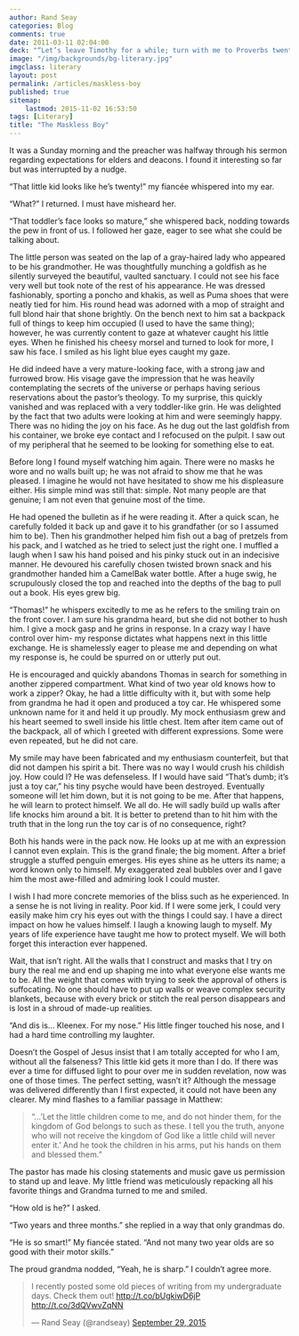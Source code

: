 ```yaml
---
author: Rand Seay
categories: Blog
comments: true
date: 2011-03-11 02:04:00
deck: "“Let’s leave Timothy for a while; turn with me to Proverbs twenty, verse one,” the lively young pastor instructed us."
image: "/img/backgrounds/bg-literary.jpg"
imgclass: literary
layout: post
permalink: /articles/maskless-boy
published: true
sitemap:
    lastmod: 2015-11-02 16:53:50
tags: [Literary]
title: "The Maskless Boy"
---
```


It was a Sunday morning and the preacher was halfway through his sermon regarding expectations for elders and deacons. I found it interesting so far but was interrupted by a nudge.<!--more-->

“That little kid looks like he’s twenty!” my fiancée whispered into my ear.

“What?” I returned. I must have misheard her.

“That toddler’s face looks so mature,” she whispered back, nodding towards the pew in front of us. I followed her gaze, eager to see what she could be talking about.<!--more-->

The little person was seated on the lap of a gray-haired lady who appeared to be his grandmother. He was thoughtfully munching a goldfish as he silently surveyed the beautiful, vaulted sanctuary. I could not see his face very well but took note of the rest of his appearance. He was dressed fashionably, sporting a poncho and khakis, as well as Puma shoes that were neatly tied for him. His round head was adorned with a mop of straight and full blond hair that shone brightly. On the bench next to him sat a backpack full of things to keep him occupied (I used to have the same thing); however, he was currently content to gaze at whatever caught his little eyes. When he finished his cheesy morsel and turned to look for more, I saw his face. I smiled as his light blue eyes caught my gaze.

He did indeed have a very mature-looking face, with a strong jaw and furrowed brow. His visage gave the impression that he was heavily contemplating the secrets of the universe or perhaps having serious reservations about the pastor’s theology. To my surprise, this quickly vanished and was replaced with a very toddler-like grin. He was delighted by the fact that two adults were looking at him and were seemingly happy.  There was no hiding the joy on his face. As he dug out the last goldfish from his container, we broke eye contact and I refocused on the pulpit. I saw out of my peripheral that he seemed to be looking for something else to eat.

Before long I found myself watching him again. There were no masks he wore and no walls built up; he was not afraid to show me that he was pleased. I imagine he would not have hesitated to show me his displeasure either. His simple mind was still that: simple. Not many people are that genuine; I am not even that genuine most of the time.

He had opened the bulletin as if he were reading it. After a quick scan, he carefully folded it back up and gave it to his grandfather (or so I assumed him to be). Then his grandmother helped him fish out a bag of pretzels from his pack, and I watched as he tried to select just the right one. I muffled a laugh when I saw his hand poised and his pinky stuck out in an indecisive manner. He devoured his carefully chosen twisted brown snack and his grandmother handed him a CamelBak water bottle. After a huge swig, he scrupulously closed the top and reached into the depths of the bag to pull out a book. His eyes grew big.

“Thomas!” he whispers excitedly to me as he refers to the smiling train on the front cover. I am sure his grandma heard, but she did not bother to hush him. I give a mock gasp and he grins in response. In a crazy way I have control over him- my response dictates what happens next in this little exchange. He is shamelessly eager to please me and depending on what my response is, he could be spurred on or utterly put out.

He is encouraged and quickly abandons Thomas in search for something in another zippered compartment. What kind of two year old knows how to work a zipper? Okay, he had a little difficulty with it, but with some help from grandma he had it open and produced a toy car. He whispered some unknown name for it and held it up proudly. My mock enthusiasm grew and his heart seemed to swell inside his little chest. Item after item came out of the backpack, all of which I greeted with different expressions. Some were even repeated, but he did not care.

My smile may have been fabricated and my enthusiasm counterfeit, but that did not dampen his spirit a bit. There was no way I would crush his childish joy. How could I? He was defenseless. If I would have said “That’s dumb; it’s just a toy car,” his tiny psyche would have been destroyed. Eventually someone will let him down, but it is not going to be me. After that happens, he will learn to protect himself. We all do. He will sadly build up walls after life knocks him around a bit. It is better to pretend than to hit him with the truth that in the long run the toy car is of no consequence, right?

Both his hands were in the pack now. He looks up at me with an expression I cannot even explain. This is the grand finale; the big moment. After a brief struggle a stuffed penguin emerges. His eyes shine as he utters its name; a word known only to himself. My exaggerated zeal bubbles over and I gave him the most awe-filled and admiring look I could muster.

I wish I had more concrete memories of the bliss such as he experienced. In a sense he is not living in reality. Poor kid. If I were some jerk, I could very easily make him cry his eyes out with the things I could say. I have a direct impact on how he values himself. I laugh a knowing laugh to myself. My years of life experience have taught me how to protect myself. We will both forget this interaction ever happened.

Wait, that isn’t right. All the walls that I construct and masks that I try on bury the real me and end up shaping me into what everyone else wants me to be. All the weight that comes with trying to seek the approval of others is suffocating. No one should have to put up walls or weave complex security blankets, because with every brick or stitch the real person disappears and is lost in a shroud of made-up realities.

“And dis is... Kleenex. For my nose.” His little finger touched his nose, and I had a hard time controlling my laughter.

Doesn’t the Gospel of Jesus insist that I am totally accepted for who I am, without all the falseness? This little kid gets it more than I do. If there was ever a time for diffused light to pour over me in sudden revelation, now was one of those times. The perfect setting, wasn’t it? Although the message was delivered differently than I first expected, it could not have been any clearer. My mind flashes to a familiar passage in Matthew:

>“...’Let the little children come to me, and do not hinder them, for the kingdom of God belongs to such as these. I tell you the truth, anyone who will not receive the kingdom of God like a little child will never enter it.’ And he took the children in his arms, put his hands on them and blessed them.”

The pastor has made his closing statements and music gave us permission to stand up and leave. My little friend was meticulously repacking all his favorite things and Grandma turned to me and smiled.

“How old is he?” I asked.

“Two years and three months.” she replied in a way that only grandmas do.

“He is so smart!” My fiancée stated. “And not many two year olds are so good with their motor skills.”

The proud grandma nodded, “Yeah, he is sharp.” I couldn’t agree more.

<blockquote class="twitter-tweet" lang="en"><p lang="en" dir="ltr">I recently posted some old pieces of writing from my undergraduate days. Check them out! <a href="http://t.co/bUgkiwD6jP">http://t.co/bUgkiwD6jP</a> <a href="http://t.co/3dQVwvZqNN">http://t.co/3dQVwvZqNN</a></p>&mdash; Rand Seay (@randseay) <a href="https://twitter.com/randseay/status/648903434997927936">September 29, 2015</a></blockquote>
<script async src="//platform.twitter.com/widgets.js" charset="utf-8"></script>

